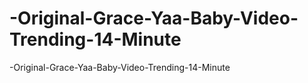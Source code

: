 # -Original-Grace-Yaa-Baby-Video-Trending-14-Minute
-Original-Grace-Yaa-Baby-Video-Trending-14-Minute
